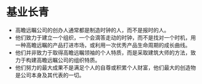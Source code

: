 # 基业长青

* 高瞻远瞩公司的创办人通常都是制造时钟的人，而不是报时的人。
* 他们致力于建立一个组织，一个会滴答走动的时钟，而不是找对一个时机，用一种高瞻远瞩的产品打进市场，或利用一次优秀产品生命周期的成长曲线。
* 他们并非致力于取得高瞻远瞩领袖的个人特质，而是采取建筑大师的方法，致力于构建高瞻远瞩公司的组织特质。
* 他们努力的最大成果不是满足个人的自尊或积累个人财富，他们最大的创造物是公司本身及其代表的一切。

